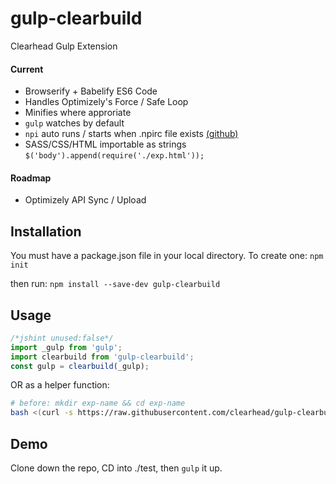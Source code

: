 # gulp-clearbuild

Clearhead Gulp Extension

#### Current ###

* Browserify + Babelify ES6 Code
* Handles Optimizely's Force / Safe Loop
* Minifies where approriate
* `gulp` watches by default
* `npi` auto runs / starts when .npirc file exists [(github)](https://github.com/clearhead/node-proxy-injector)
* SASS/CSS/HTML importable as strings `$('body').append(require('./exp.html'));`

#### Roadmap ###

* Optimizely API Sync / Upload

## Installation

You must have a package.json file in your local directory. To create one:
`npm init`

then run:
`npm install --save-dev gulp-clearbuild`

## Usage

```js
/*jshint unused:false*/
import _gulp from 'gulp';
import clearbuild from 'gulp-clearbuild';
const gulp = clearbuild(_gulp);
```

OR as a helper function:

```bash
# before: mkdir exp-name && cd exp-name
bash <(curl -s https://raw.githubusercontent.com/clearhead/gulp-clearbuild/master/init.sh)
```

## Demo

Clone down the repo, CD into ./test, then `gulp` it up.
